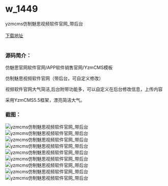 # w_1449
yzmcms仿制魅思视频软件官网_带后台
<br/></br>
[下载地址](https://www.uuid2.com/1449.html "下载地址")
<br/></br>
<h3>源码简介：</h3>
<p>仿魅思官网软件官网/APP软件销售官网/YzmCMS模板<p>
<p>仿制魅思视频软件官网（带后台，可自定义修改）<p>
<p>视频软件官网大气简洁,后台附带功能多，可以自定义在后台修改信息，上传内容<p>
<p>采用YzmCMS5.5框架，漂亮简洁大气。<p>
<h3>截图：</h3>
<img src="https://www.uuid2.com/wp-content/uploads/img/202108/476af58664.png" alt="yzmcms仿制魅思视频软件官网_带后台"><img src="https://www.uuid2.com/wp-content/uploads/img/202108/2ef5e58715.png" alt="yzmcms仿制魅思视频软件官网_带后台"><img src="https://www.uuid2.com/wp-content/uploads/img/202108/24e56db398.png" alt="yzmcms仿制魅思视频软件官网_带后台"><img src="https://www.uuid2.com/wp-content/uploads/img/202108/75740fa432.png" alt="yzmcms仿制魅思视频软件官网_带后台"><img src="https://www.uuid2.com/wp-content/uploads/img/202108/40a377c251.png" alt="yzmcms仿制魅思视频软件官网_带后台"><img src="https://www.uuid2.com/wp-content/uploads/img/202108/3a12e6b127.png" alt="yzmcms仿制魅思视频软件官网_带后台"><img src="https://www.uuid2.com/wp-content/uploads/img/202108/a5d93f6688.png" alt="yzmcms仿制魅思视频软件官网_带后台"><img src="https://www.uuid2.com/wp-content/uploads/img/202108/943159c819.png" alt="yzmcms仿制魅思视频软件官网_带后台"><img src="https://www.uuid2.com/wp-content/uploads/img/202108/cf41fb6953.png" alt="yzmcms仿制魅思视频软件官网_带后台">
